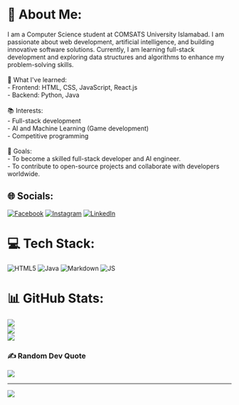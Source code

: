 # 💫 About Me:
I am a Computer Science student at COMSATS University Islamabad. I am passionate about web development, artificial intelligence, and building innovative software solutions. Currently, I am learning full-stack development and exploring data structures and algorithms to enhance my problem-solving skills.<br><br>🌱 What I've learned:<br>- Frontend: HTML, CSS, JavaScript, React.js<br>- Backend: Python, Java<br><br>📚 Interests:<br>- Full-stack development<br>- AI and Machine Learning (Game development)<br>- Competitive programming<br><br>🚀 Goals:<br>- To become a skilled full-stack developer and AI engineer.<br>- To contribute to open-source projects and collaborate with developers worldwide.


## 🌐 Socials:
[![Facebook](https://img.shields.io/badge/Facebook-%231877F2.svg?logo=Facebook&logoColor=white)](https://facebook.com/https://www.facebook.com/mozi.op.09/) [![Instagram](https://img.shields.io/badge/Instagram-%23E4405F.svg?logo=Instagram&logoColor=white)](https://instagram.com/https://www.instagram.com/i_am_mustafa09/) [![LinkedIn](https://img.shields.io/badge/LinkedIn-%230077B5.svg?logo=linkedin&logoColor=white)](https://linkedin.com/in/https://www.linkedin.com/in/ahmad-mustafa-iqbal/) 

# 💻 Tech Stack:
![HTML5](https://img.shields.io/badge/html5-%23E34F26.svg?style=plastic&logo=html5&logoColor=white) ![Java](https://img.shields.io/badge/java-%23ED8B00.svg?style=plastic&logo=openjdk&logoColor=white) ![Markdown](https://img.shields.io/badge/markdown-%23000000.svg?style=plastic&logo=markdown&logoColor=white) ![JS](https://img.shields.io/badge/javascript-%23000000.svg?style=plastic&logo=javascript&logoColor=yellow)
# 📊 GitHub Stats:
![](https://github-readme-stats.vercel.app/api?username=Ahmad-Mustafa-Iqbal&theme=dark&hide_border=false&include_all_commits=true&count_private=true)<br/>
![](https://github-readme-streak-stats.herokuapp.com/?user=Ahmad-Mustafa-Iqbal&theme=dark&hide_border=false)<br/>
![](https://github-readme-stats.vercel.app/api/top-langs/?username=Ahmad-Mustafa-Iqbal&theme=dark&hide_border=false&include_all_commits=true&count_private=true&layout=compact)

### ✍️ Random Dev Quote
![](https://quotes-github-readme.vercel.app/api?type=horizontal&theme=radical)

---
[![](https://visitcount.itsvg.in/api?id=Ahmad-Mustafa-Iqbal&icon=0&color=0)](https://visitcount.itsvg.in)

<!-- Proudly created with GPRM ( https://gprm.itsvg.in ) -->

